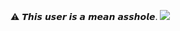 ⚠︎ 𝙏𝙝𝙞𝙨 𝙪𝙨𝙚𝙧 𝙞𝙨 𝙖 𝙢𝙚𝙖𝙣 𝙖𝙨𝙨𝙝𝙤𝙡𝙚.
<img src="https://i.pinimg.com/736x/54/30/0d/54300d022780134d0cba02b32c10f704.jpg"/></div>
